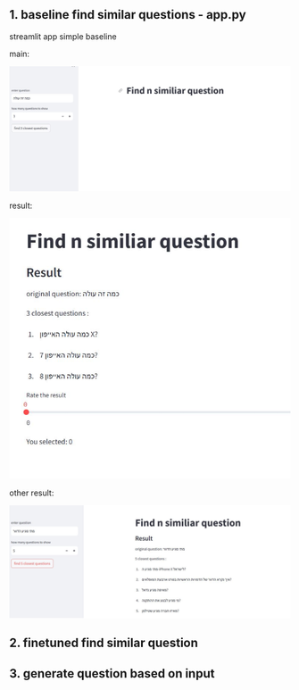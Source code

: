 #

## 1. baseline find similar questions - app.py

streamlit app simple baseline 

main:


![Image 1](images/first.JPG)


result:


![Image 2](images/second.JPG)


other result:


![Image 3](images/third.JPG)




## 2. finetuned find similar question

## 3. generate question based on input
